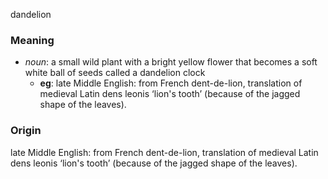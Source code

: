 dandelion
### Meaning
+ _noun_: a small wild plant with a bright yellow flower that becomes a soft white ball of seeds called a dandelion clock
	+ __eg__: late Middle English: from French dent-de-lion, translation of medieval Latin dens leonis ‘lion's tooth’ (because of the jagged shape of the leaves).

### Origin

late Middle English: from French dent-de-lion, translation of medieval Latin dens leonis ‘lion's tooth’ (because of the jagged shape of the leaves).
